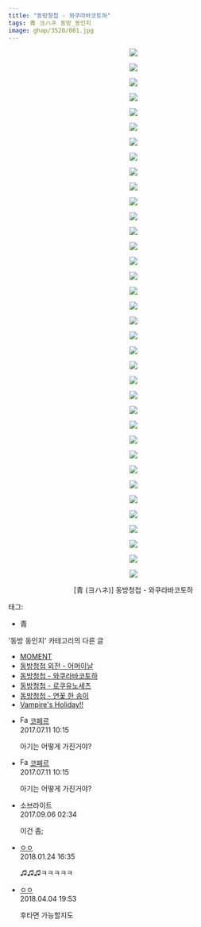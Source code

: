 ```yaml
---
title: "동방청첩 - 와쿠라바코토하"
tags: 青 ヨハネ 동방_동인지
image: ghap/3520/001.jpg
---
```

<div class="article">
<p style="text-align: center; clear: none; float: none;"><img src="{{ site.nasurl }}/ghap/3520/001.jpg"/></p>
<p style="text-align: center; clear: none; float: none;"><img src="{{ site.nasurl }}/ghap/3520/002.jpg"/></p>
<p style="text-align: center; clear: none; float: none;"><img src="{{ site.nasurl }}/ghap/3520/003.jpg"/></p>
<p style="text-align: center; clear: none; float: none;"><img src="{{ site.nasurl }}/ghap/3520/004.jpg"/></p>
<p style="text-align: center; clear: none; float: none;"><img src="{{ site.nasurl }}/ghap/3520/005.jpg"/></p>
<p style="text-align: center; clear: none; float: none;"><img src="{{ site.nasurl }}/ghap/3520/006.jpg"/></p>
<p style="text-align: center; clear: none; float: none;"><img src="{{ site.nasurl }}/ghap/3520/007.jpg"/></p>
<p style="text-align: center; clear: none; float: none;"><img src="{{ site.nasurl }}/ghap/3520/008.jpg"/></p>
<p style="text-align: center; clear: none; float: none;"><img src="{{ site.nasurl }}/ghap/3520/009.jpg"/></p>
<p style="text-align: center; clear: none; float: none;"><img src="{{ site.nasurl }}/ghap/3520/010.jpg"/></p>
<p style="text-align: center; clear: none; float: none;"><img src="{{ site.nasurl }}/ghap/3520/011.jpg"/></p>
<p style="text-align: center; clear: none; float: none;"><img src="{{ site.nasurl }}/ghap/3520/012.jpg"/></p>
<p style="text-align: center; clear: none; float: none;"><img src="{{ site.nasurl }}/ghap/3520/013.jpg"/></p>
<p style="text-align: center; clear: none; float: none;"><img src="{{ site.nasurl }}/ghap/3520/014.jpg"/></p>
<p style="text-align: center; clear: none; float: none;"><img src="{{ site.nasurl }}/ghap/3520/015.jpg"/></p>
<p style="text-align: center; clear: none; float: none;"><img src="{{ site.nasurl }}/ghap/3520/016.jpg"/></p>
<p style="text-align: center; clear: none; float: none;"><img src="{{ site.nasurl }}/ghap/3520/017.jpg"/></p>
<p style="text-align: center; clear: none; float: none;"><img src="{{ site.nasurl }}/ghap/3520/018.jpg"/></p>
<p style="text-align: center; clear: none; float: none;"><img src="{{ site.nasurl }}/ghap/3520/019.jpg"/></p>
<p style="text-align: center; clear: none; float: none;"><img src="{{ site.nasurl }}/ghap/3520/020.jpg"/></p>
<p style="text-align: center; clear: none; float: none;"><img src="{{ site.nasurl }}/ghap/3520/021.jpg"/></p>
<p style="text-align: center; clear: none; float: none;"><img src="{{ site.nasurl }}/ghap/3520/022.jpg"/></p>
<p style="text-align: center; clear: none; float: none;"><img src="{{ site.nasurl }}/ghap/3520/023.jpg"/></p>
<p style="text-align: center; clear: none; float: none;"><img src="{{ site.nasurl }}/ghap/3520/024.jpg"/></p>
<p style="text-align: center; clear: none; float: none;"><img src="{{ site.nasurl }}/ghap/3520/025.jpg"/></p>
<p style="text-align: center; clear: none; float: none;"><img src="{{ site.nasurl }}/ghap/3520/026.jpg"/></p>
<p style="text-align: center; clear: none; float: none;"><img src="{{ site.nasurl }}/ghap/3520/027.jpg"/></p>
<p style="text-align: center; clear: none; float: none;"><img src="{{ site.nasurl }}/ghap/3520/028.jpg"/></p>
<p style="text-align: center; clear: none; float: none;"><img src="{{ site.nasurl }}/ghap/3520/029.jpg"/></p>
<p style="text-align: center; clear: none; float: none;"><img src="{{ site.nasurl }}/ghap/3520/030.jpg"/></p>
<p style="text-align: center; clear: none; float: none;"><img src="{{ site.nasurl }}/ghap/3520/031.jpg"/></p>
<p style="text-align: center; clear: none; float: none;"><img src="{{ site.nasurl }}/ghap/3520/032.jpg"/></p>
<p style="text-align: center; clear: none; float: none;"><img src="{{ site.nasurl }}/ghap/3520/033.jpg"/></p>
<p style="text-align: center; clear: none; float: none;"><img src="{{ site.nasurl }}/ghap/3520/034.jpg"/></p>
<p style="text-align: center; clear: none; float: none;"><img src="{{ site.nasurl }}/ghap/3520/035.jpg"/></p>
<p style="text-align: center; clear: none; float: none;"><img src="{{ site.nasurl }}/ghap/3520/036.jpg"/></p>
<p style="text-align: center; clear: none; float: none;">[青 (ヨハネ)] 동방청첩 - 와쿠라바코토하</p>
</div><div class="tagTrail">
<p>태그: </p>
<ul>
<li>青</li>
</ul>
</div><div class="another">
<p>'동방 동인지' 카테고리의 다른 글</p>
<ul>
<li><a href="/2017-07-11-ghap_3522">MOMENT</a></li>
<li><a href="/2017-07-07-ghap_3521">동방청첩 외전 - 어머이날</a></li>
<li><a href="/2017-07-07-ghap_3520">동방청첩 - 와쿠라바코토하</a></li>
<li><a href="/2017-07-07-ghap_3519">동방청첩 - 로쿠유노세츠</a></li>
<li><a href="/2017-07-07-ghap_3518">동방청첩 - 연꽃 한 송이</a></li>
<li><a href="/2017-07-02-ghap_3507">Vampire's Holiday!!</a></li>
</ul>
</div><div class="cb_module cb_fluid">
<div class="cb_wrt cb_profile">
<div class="comment">
<ul>
<li class="cb_thumb_off" id="comment15033506">
<div class="cb_comment_area">
<div class="cb_info_area">
<div class="cb_section">
<span class="cb_nick_name"><img alt="Favicon of http://blog.naver.com/berpo77/221047361263" height="16" onerror="this.onerror=null;this.parentNode.removeChild(this)" src="http://blog.naver.com/favicon.ico" width="16"/> <a href="http://blog.naver.com/berpo77/221047361263" onclick="return openLinkInNewWindow(this)">코페르</a></span>
</div>
<div class="cb_section">
<span class="cb_date">2017.07.11 10:15 </span>
</div>
</div>
<div class="cb_dsc_comment">
<p class="cb_dsc">
											아기는 어떻게 가진거야? 
										</p>
</div>
</div></li>
<li class="cb_thumb_off" id="comment15033507">
<div class="cb_comment_area">
<div class="cb_info_area">
<div class="cb_section">
<span class="cb_nick_name"><img alt="Favicon of http://blog.naver.com/berpo77/221047361263" height="16" onerror="this.onerror=null;this.parentNode.removeChild(this)" src="http://blog.naver.com/favicon.ico" width="16"/> <a href="http://blog.naver.com/berpo77/221047361263" onclick="return openLinkInNewWindow(this)">코페르</a></span>
</div>
<div class="cb_section">
<span class="cb_date">2017.07.11 10:15 </span>
</div>
</div>
<div class="cb_dsc_comment">
<p class="cb_dsc">
											아기는 어떻게 가진거야? 
										</p>
</div>
</div></li>
<li class="cb_thumb_off" id="comment15077131">
<div class="cb_comment_area">
<div class="cb_info_area">
<div class="cb_section">
<span class="cb_nick_name">소브라이트</span>
</div>
<div class="cb_section">
<span class="cb_date">2017.09.06 02:34 </span>
</div>
</div>
<div class="cb_dsc_comment">
<p class="cb_dsc">
											이건 좀;
										</p>
</div>
</div></li>
<li class="cb_thumb_off" id="comment15181934">
<div class="cb_comment_area">
<div class="cb_info_area">
<div class="cb_section">
<span class="cb_nick_name"> <a href="http://http:/ㄱㄷ극딧ㅇ7z8au1bh" onclick="return openLinkInNewWindow(this)">ㅇㅇ</a></span>
</div>
<div class="cb_section">
<span class="cb_date">2018.01.24 16:35 </span>
</div>
</div>
<div class="cb_dsc_comment">
<p class="cb_dsc">
											♫♫♫ㅋㅋㅋㅋㅋ
										</p>
</div>
</div></li>
<li class="cb_thumb_off" id="comment15233265">
<div class="cb_comment_area">
<div class="cb_info_area">
<div class="cb_section">
<span class="cb_nick_name"> <a href="http://http:" onclick="return openLinkInNewWindow(this)">ㅇㅇ</a></span>
</div>
<div class="cb_section">
<span class="cb_date">2018.04.04 19:53 </span>
</div>
</div>
<div class="cb_dsc_comment">
<p class="cb_dsc">
											후타면 가능할지도
										</p>
</div>
</div></li>
</ul>
</div>
</div><!-- commentList close -->
</div>